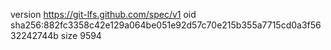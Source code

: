 version https://git-lfs.github.com/spec/v1
oid sha256:882fc3358c42e129a064be051e92d57c70e215b355a7715cd0a3f5632242744b
size 9594
